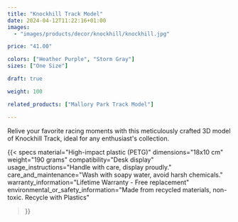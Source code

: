 ```yaml
---
title: "Knockhill Track Model"
date: 2024-04-12T11:22:16+01:00
images:
  - "images/products/decor/knockhill/knockhill.jpg"

price: "41.00"

colors: ["Heather Purple", "Storm Gray"]
sizes: ["One Size"]

draft: true

weight: 100

related_products: ["Mallory Park Track Model"]

---
```


Relive your favorite racing moments with this meticulously crafted 3D model of Knockhill Track, ideal for any enthusiast's collection.

{{< specs
    material="High-impact plastic (PETG)"
    dimensions="18x10 cm"
    weight="190 grams"
    compatibility="Desk display"
    usage_instructions="Handle with care, display proudly."
    care_and_maintenance="Wash with soapy water, avoid harsh chemicals."
    warranty_information="Lifetime Warranty - Free replacement"
    environmental_or_safety_information="Made from recycled materials, non-toxic. Recycle with Plastics"
>}}
